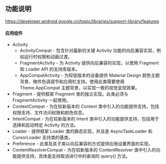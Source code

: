 ## 功能说明

https://developer.android.google.cn/topic/libraries/support-library/features

#### 应用组件

* Activity
    * ActivityCompat - 包含针对最新的关键 Activity 功能的向后兼容实现，例如运行时权限和动画过渡。
    * FragmentActivity - 为 Activity 提供向后兼容的实现，以使用 Fragment 和 Loader API 的支持库版本。
    * AppCompatActivity - 为较低版本的设备提供 Material Design 颜色主题背景、微件色调调节和应用栏支持。使用此类需要使用 Theme.AppCompat 主题背景，以实现一致的视觉呈现效果。
* Fragment - 提供框架 Fragment 类的独立实现。此类必须与 FragmentActivity 一起使用。
* ContextCompat - 为在较新版本的 Context 类中引入的功能提供支持，包括权限支持、文件访问权限和颜色信息。
* IntentCompat - 为在较新版本的 Intent 类中引入的功能提供支持，包括用于选择和启动特定 Activity 的方法。
* Loader - 提供框架 Loader 类的静态实现，并且是 AsyncTaskLoader 和 CursorLoader 支持类的基类。
* Preference - 此类及其子类以向后兼容的方式提供应用设置界面的实现。
* ContentResolverCompat - 为在较新版本的 ContentResolver 类中引入的功能提供支持，具体是支持取消进行中的查询的 query() 方法。